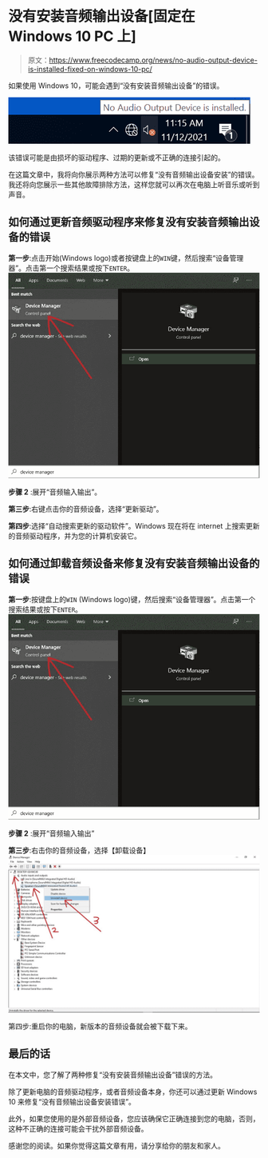 # 没有安装音频输出设备[固定在 Windows 10 PC 上]

> 原文：<https://www.freecodecamp.org/news/no-audio-output-device-is-installed-fixed-on-windows-10-pc/>

如果使用 Windows 10，可能会遇到“没有安装音频输出设备”的错误。

![no-audio-output-device-is-installed2](img/4fe69dd3fba31304a1dbd309ae7f0a6e.png)

该错误可能是由损坏的驱动程序、过期的更新或不正确的连接引起的。

在这篇文章中，我将向你展示两种方法可以修复“没有音频输出设备安装”的错误。我还将向您展示一些其他故障排除方法，这样您就可以再次在电脑上听音乐或听到声音。

## 如何通过更新音频驱动程序来修复没有安装音频输出设备的错误

**第一步**:点击开始(Windows logo)或者按键盘上的`WIN`键，然后搜索“设备管理器”。点击第一个搜索结果或按下`ENTER`。
![ss-1-6](img/5ab5bd21b333549f44661c460d3baca1.png)

**步骤 2** :展开“音频输入输出”。

**第三步**:右键点击你的音频设备，选择“更新驱动”。


**第四步**:选择“自动搜索更新的驱动软件”。Windows 现在将在 internet 上搜索更新的音频驱动程序，并为您的计算机安装它。


## 如何通过卸载音频设备来修复没有安装音频输出设备的错误

**第一步**:按键盘上的`WIN` (Windows logo)键，然后搜索“设备管理器”。点击第一个搜索结果或按下`ENTER`。
![ss-1-6](img/5ab5bd21b333549f44661c460d3baca1.png)

**步骤 2** :展开“音频输入输出”

**第三步**:右击你的音频设备，选择【卸载设备】
![ss-4-7](img/201a026099d93e500eed13a89cc6fac1.png)

第四步:重启你的电脑，新版本的音频设备就会被下载下来。

## 最后的话

在本文中，您了解了两种修复“没有安装音频输出设备”错误的方法。

除了更新电脑的音频驱动程序，或者音频设备本身，你还可以通过更新 Windows 10 来修复“没有音频输出设备安装错误”。

此外，如果您使用的是外部音频设备，您应该确保它正确连接到您的电脑，否则，这种不正确的连接可能会干扰外部音频设备。

感谢您的阅读。如果你觉得这篇文章有用，请分享给你的朋友和家人。